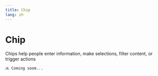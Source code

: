 ```yaml
---
title: Chip
lang: zh
---
```


# Chip

Chips help people enter information, make selections, filter content, or trigger actions

`🔜 Coming soom...`
